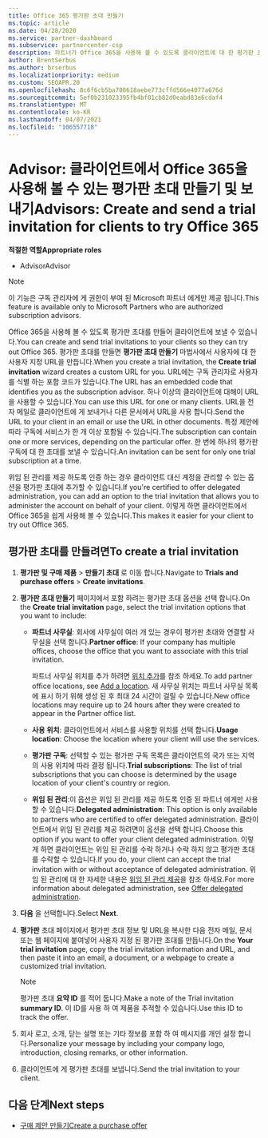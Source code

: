 ```yaml
---
title: Office 365 평가판 초대 만들기
ms.topic: article
ms.date: 04/28/2020
ms.service: partner-dashboard
ms.subservice: partnercenter-csp
description: 파트너가 Office 365을 사용해 볼 수 있도록 클라이언트에 대 한 평가판 초대를 만들고 보내는 방법을 알아봅니다. 파트너는 인증 된 구독 관리자가 됩니다.
author: BrentSerbus
ms.author: brserbus
ms.localizationpriority: medium
ms.custom: SEOAPR.20
ms.openlocfilehash: 8c6f6cb5ba700618aebe773cffd566e4077a676d
ms.sourcegitcommit: 5ef0b231023395fb4bf01cb82d0eabd83e6cdaf4
ms.translationtype: MT
ms.contentlocale: ko-KR
ms.lasthandoff: 04/07/2021
ms.locfileid: "106557718"
---
```

# <a name="advisors-create-and-send-a-trial-invitation-for-clients-to-try-office-365"></a><span data-ttu-id="d6b74-104">Advisor: 클라이언트에서 Office 365을 사용해 볼 수 있는 평가판 초대 만들기 및 보내기</span><span class="sxs-lookup"><span data-stu-id="d6b74-104">Advisors: Create and send a trial invitation for clients to try Office 365</span></span>


<span data-ttu-id="d6b74-105">**적절한 역할**</span><span class="sxs-lookup"><span data-stu-id="d6b74-105">**Appropriate roles**</span></span>

- <span data-ttu-id="d6b74-106">Advisor</span><span class="sxs-lookup"><span data-stu-id="d6b74-106">Advisor</span></span>

> [!NOTE]
> <span data-ttu-id="d6b74-107">이 기능은 구독 관리자에 게 권한이 부여 된 Microsoft 파트너 에게만 제공 됩니다.</span><span class="sxs-lookup"><span data-stu-id="d6b74-107">This feature is available only to Microsoft Partners who are authorized subscription advisors.</span></span>

<span data-ttu-id="d6b74-108">Office 365을 사용해 볼 수 있도록 평가판 초대를 만들어 클라이언트에 보낼 수 있습니다.</span><span class="sxs-lookup"><span data-stu-id="d6b74-108">You can create and send trial invitations to your clients so they can try out Office 365.</span></span> <span data-ttu-id="d6b74-109">평가판 초대를 만들면 **평가판 초대 만들기** 마법사에서 사용자에 대 한 사용자 지정 URL을 만듭니다.</span><span class="sxs-lookup"><span data-stu-id="d6b74-109">When you create a trial invitation, the **Create trial invitation** wizard creates a custom URL for you.</span></span> <span data-ttu-id="d6b74-110">URL에는 구독 관리자로 사용자를 식별 하는 포함 코드가 있습니다.</span><span class="sxs-lookup"><span data-stu-id="d6b74-110">The URL has an embedded code that identifies you as the subscription advisor.</span></span> <span data-ttu-id="d6b74-111">하나 이상의 클라이언트에 대해이 URL을 사용할 수 있습니다.</span><span class="sxs-lookup"><span data-stu-id="d6b74-111">You can use this URL for one or many clients.</span></span> <span data-ttu-id="d6b74-112">URL을 전자 메일로 클라이언트에 게 보내거나 다른 문서에서 URL을 사용 합니다.</span><span class="sxs-lookup"><span data-stu-id="d6b74-112">Send the URL to your client in an email or use the URL in other documents.</span></span> <span data-ttu-id="d6b74-113">특정 제안에 따라 구독에 서비스가 한 개 이상 포함될 수 있습니다.</span><span class="sxs-lookup"><span data-stu-id="d6b74-113">The subscription can contain one or more services, depending on the particular offer.</span></span> <span data-ttu-id="d6b74-114">한 번에 하나의 평가판 구독에 대 한 초대를 보낼 수 있습니다.</span><span class="sxs-lookup"><span data-stu-id="d6b74-114">An invitation can be sent for only one trial subscription at a time.</span></span>

<span data-ttu-id="d6b74-115">위임 된 관리를 제공 하도록 인증 하는 경우 클라이언트 대신 계정을 관리할 수 있는 옵션을 평가판 초대에 추가할 수 있습니다.</span><span class="sxs-lookup"><span data-stu-id="d6b74-115">If you're certified to offer delegated administration, you can add an option to the trial invitation that allows you to administer the account on behalf of your client.</span></span> <span data-ttu-id="d6b74-116">이렇게 하면 클라이언트에서 Office 365을 쉽게 사용해 볼 수 있습니다.</span><span class="sxs-lookup"><span data-stu-id="d6b74-116">This makes it easier for your client to try out Office 365.</span></span>

## <a name="to-create-a-trial-invitation"></a><span data-ttu-id="d6b74-117">평가판 초대를 만들려면</span><span class="sxs-lookup"><span data-stu-id="d6b74-117">To create a trial invitation</span></span>

1. <span data-ttu-id="d6b74-118">**평가판 및 구매 제품**  >  **만들기 초대** 로 이동 합니다.</span><span class="sxs-lookup"><span data-stu-id="d6b74-118">Navigate to **Trials and purchase offers** > **Create invitations**.</span></span>

2. <span data-ttu-id="d6b74-119">**평가판 초대 만들기** 페이지에서 포함 하려는 평가판 초대 옵션을 선택 합니다.</span><span class="sxs-lookup"><span data-stu-id="d6b74-119">On the **Create trial invitation** page, select the trial invitation options that you want to include:</span></span>

    - <span data-ttu-id="d6b74-120">**파트너 사무실**: 회사에 사무실이 여러 개 있는 경우이 평가판 초대와 연결할 사무실을 선택 합니다.</span><span class="sxs-lookup"><span data-stu-id="d6b74-120">**Partner office**: If your company has multiple offices, choose the office that you want to associate with this trial invitation.</span></span>

        <span data-ttu-id="d6b74-121">파트너 사무실 위치를 추가 하려면 [위치 추가](manage-locations.md)를 참조 하세요.</span><span class="sxs-lookup"><span data-stu-id="d6b74-121">To add partner office locations, see [Add a location](manage-locations.md).</span></span> <span data-ttu-id="d6b74-122">새 사무실 위치는 파트너 사무실 목록에 표시 하기 위해 생성 된 후 최대 24 시간이 걸릴 수 있습니다.</span><span class="sxs-lookup"><span data-stu-id="d6b74-122">New office locations may require up to 24 hours after they were created to appear in the Partner office list.</span></span>

    - <span data-ttu-id="d6b74-123">**사용 위치**: 클라이언트에서 서비스를 사용할 위치를 선택 합니다.</span><span class="sxs-lookup"><span data-stu-id="d6b74-123">**Usage location**: Choose the location where your client will use the services.</span></span>
    - <span data-ttu-id="d6b74-124">**평가판 구독**: 선택할 수 있는 평가판 구독 목록은 클라이언트의 국가 또는 지역의 사용 위치에 따라 결정 됩니다.</span><span class="sxs-lookup"><span data-stu-id="d6b74-124">**Trial subscriptions**: The list of trial subscriptions that you can choose is determined by the usage location of your client's country or region.</span></span>
    - <span data-ttu-id="d6b74-125">**위임 된 관리**:이 옵션은 위임 된 관리를 제공 하도록 인증 된 파트너 에게만 사용할 수 있습니다.</span><span class="sxs-lookup"><span data-stu-id="d6b74-125">**Delegated administration**: This option is only available to partners who are certified to offer delegated administration.</span></span> <span data-ttu-id="d6b74-126">클라이언트에서 위임 된 관리를 제공 하려면이 옵션을 선택 합니다.</span><span class="sxs-lookup"><span data-stu-id="d6b74-126">Choose this option if you want to offer your client delegated administration.</span></span> <span data-ttu-id="d6b74-127">이렇게 하면 클라이언트는 위임 된 관리를 수락 하거나 수락 하지 않고 평가판 초대를 수락할 수 있습니다.</span><span class="sxs-lookup"><span data-stu-id="d6b74-127">If you do, your client can accept the trial invitation with or without acceptance of delegated administration.</span></span> <span data-ttu-id="d6b74-128">위임 된 관리에 대 한 자세한 내용은 [위임 된 관리 제공](customers-revoke-admin-privileges.md)을 참조 하세요.</span><span class="sxs-lookup"><span data-stu-id="d6b74-128">For more information about delegated administration, see [Offer delegated administration](customers-revoke-admin-privileges.md).</span></span>

3. <span data-ttu-id="d6b74-129">**다음** 을 선택합니다.</span><span class="sxs-lookup"><span data-stu-id="d6b74-129">Select **Next**.</span></span>

4. <span data-ttu-id="d6b74-130">**평가판** 초대 페이지에서 평가판 초대 정보 및 URL을 복사한 다음 전자 메일, 문서 또는 웹 페이지에 붙여넣어 사용자 지정 된 평가판 초대를 만듭니다.</span><span class="sxs-lookup"><span data-stu-id="d6b74-130">On the **Your trial invitation** page, copy the trial invitation information and URL, and then paste it into an email, a document, or a webpage to create a customized trial invitation.</span></span>

    > [!NOTE]
    > <span data-ttu-id="d6b74-131">평가판 초대 **요약 ID** 를 적어 둡니다.</span><span class="sxs-lookup"><span data-stu-id="d6b74-131">Make a note of the Trial invitation **summary ID**.</span></span> <span data-ttu-id="d6b74-132">이 ID를 사용 하 여 제품을 추적할 수 있습니다.</span><span class="sxs-lookup"><span data-stu-id="d6b74-132">Use this ID to track the offer.</span></span>

5. <span data-ttu-id="d6b74-133">회사 로고, 소개, 닫는 설명 또는 기타 정보를 포함 하 여 메시지를 개인 설정 합니다.</span><span class="sxs-lookup"><span data-stu-id="d6b74-133">Personalize your message by including your company logo, introduction, closing remarks, or other information.</span></span>

6. <span data-ttu-id="d6b74-134">클라이언트에 게 평가판 초대를 보냅니다.</span><span class="sxs-lookup"><span data-stu-id="d6b74-134">Send the trial invitation to your client.</span></span>

## <a name="next-steps"></a><span data-ttu-id="d6b74-135">다음 단계</span><span class="sxs-lookup"><span data-stu-id="d6b74-135">Next steps</span></span>

- [<span data-ttu-id="d6b74-136">구매 제안 만들기</span><span class="sxs-lookup"><span data-stu-id="d6b74-136">Create a purchase offer</span></span>](advisor-create-a-purchase-offer.md)
